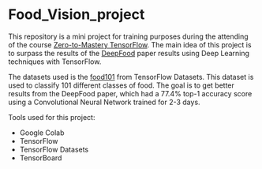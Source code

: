 # Food_Vision_project

This repository is a mini project for training purposes during the attending of the course [Zero-to-Mastery TensorFlow](https://dev.mrdbourke.com/tensorflow-deep-learning/). The main idea of this project is to surpass the results of the [DeepFood](https://www.researchgate.net/publication/304163308_DeepFood_Deep_Learning-Based_Food_Image_Recognition_for_Computer-Aided_Dietary_Assessment) paper results using Deep Learning techniques with TensorFlow. </br>

The datasets used is the [food101](https://www.tensorflow.org/datasets/catalog/food101#:~:text=This%20dataset%20consists%20of%20101,contain%20some%20amount%20of%20noise.) from TensorFlow Datasets. This dataset is used to classify 101 different classes of food. The goal is to get better results from the DeepFood paper, which had a 77.4% top-1 accuracy score using a Convolutional Neural Network trained for 2-3 days.
</br>

Tools used for this project:
* Google Colab
* TensorFlow
* TensorFlow Datasets
* TensorBoard
